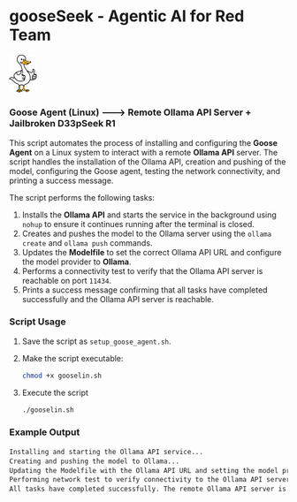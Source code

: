 # gooseSeek - Agentic AI for Red Team

<img src="assets/images/goose.jpg" width="10%" alt="Logo">

### Goose Agent (Linux) ---> Remote Ollama API Server + Jailbroken D33pSeek R1

This script automates the process of installing and configuring the **Goose Agent** on a Linux system to interact with a remote **Ollama API** server. The script handles the installation of the Ollama API, creation and pushing of the model, configuring the Goose agent, testing the network connectivity, and printing a success message.

The script performs the following tasks:

1. Installs the **Ollama API** and starts the service in the background using `nohup` to ensure it continues running after the terminal is closed.
2. Creates and pushes the model to the Ollama server using the `ollama create` and `ollama push` commands.
3. Updates the **Modelfile** to set the correct Ollama API URL and configure the model provider to **Ollama**.
4. Performs a connectivity test to verify that the Ollama API server is reachable on port `11434`.
5. Prints a success message confirming that all tasks have completed successfully and the Ollama API server is reachable.

### Script Usage

1. Save the script as `setup_goose_agent.sh`.
2. Make the script executable:

   ```bash
   chmod +x gooselin.sh
3. Execute the script
   ```bash
   ./gooselin.sh

### Example Output
 ```bash
 Installing and starting the Ollama API service...
 Creating and pushing the model to Ollama...
 Updating the Modelfile with the Ollama API URL and setting the model provider...
 Performing network test to verify connectivity to the Ollama API server...
 All tasks have completed successfully. The remote Ollama API server is reachable on port 11434.

